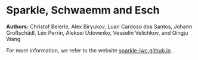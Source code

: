 # Sparkle, Schwaemm and Esch

**Authors:** Christof Beierle, Alex Biryukov, Luan Cardoso dos Santos, Johann Großschädl, Léo Perrin, Aleksei Udovenko, Vesselin Velichkov, and Qingju Wang

For more information, we refer to the website [sparkle-lwc.github.io](https://sparkle-lwc.github.io/) .
